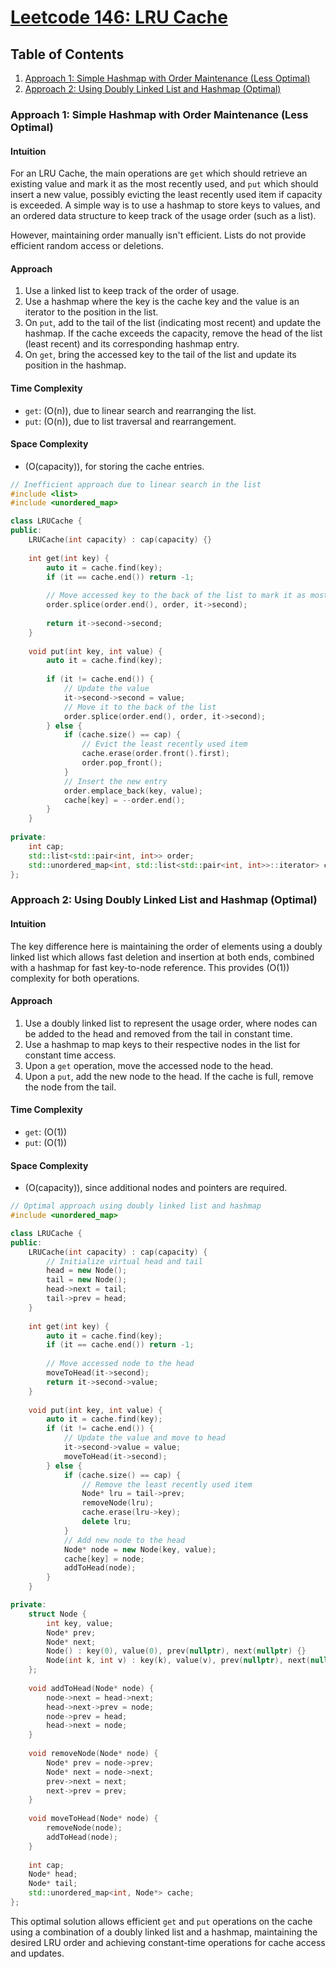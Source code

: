 # [Leetcode 146: LRU Cache](https://leetcode.com/problems/lru-cache/)

## Table of Contents
1. [Approach 1: Simple Hashmap with Order Maintenance (Less Optimal)](#approach-1-simple-hashmap-with-order-maintenance-less-optimal)
2. [Approach 2: Using Doubly Linked List and Hashmap (Optimal)](#approach-2-using-doubly-linked-list-and-hashmap-optimal)

### Approach 1: Simple Hashmap with Order Maintenance (Less Optimal)

#### Intuition
For an LRU Cache, the main operations are `get` which should retrieve an existing value and mark it as the most recently used, and `put` which should insert a new value, possibly evicting the least recently used item if capacity is exceeded. A simple way is to use a hashmap to store keys to values, and an ordered data structure to keep track of the usage order (such as a list).

However, maintaining order manually isn't efficient. Lists do not provide efficient random access or deletions.

#### Approach

1. Use a linked list to keep track of the order of usage.
2. Use a hashmap where the key is the cache key and the value is an iterator to the position in the list.
3. On `put`, add to the tail of the list (indicating most recent) and update the hashmap. If the cache exceeds the capacity, remove the head of the list (least recent) and its corresponding hashmap entry.
4. On `get`, bring the accessed key to the tail of the list and update its position in the hashmap.

#### Time Complexity
- `get`: \(O(n)\), due to linear search and rearranging the list.
- `put`: \(O(n)\), due to list traversal and rearrangement.
  
#### Space Complexity
- \(O(capacity)\), for storing the cache entries.

```cpp
// Inefficient approach due to linear search in the list
#include <list>
#include <unordered_map>

class LRUCache {
public:
    LRUCache(int capacity) : cap(capacity) {}
    
    int get(int key) {
        auto it = cache.find(key);
        if (it == cache.end()) return -1;
        
        // Move accessed key to the back of the list to mark it as most recently used
        order.splice(order.end(), order, it->second);
        
        return it->second->second;
    }
    
    void put(int key, int value) {
        auto it = cache.find(key);
        
        if (it != cache.end()) {
            // Update the value
            it->second->second = value;
            // Move it to the back of the list
            order.splice(order.end(), order, it->second);
        } else {
            if (cache.size() == cap) {
                // Evict the least recently used item
                cache.erase(order.front().first);
                order.pop_front();
            }
            // Insert the new entry
            order.emplace_back(key, value);
            cache[key] = --order.end();
        }
    }
    
private:
    int cap;
    std::list<std::pair<int, int>> order;
    std::unordered_map<int, std::list<std::pair<int, int>>::iterator> cache;
};
```

### Approach 2: Using Doubly Linked List and Hashmap (Optimal)

#### Intuition
The key difference here is maintaining the order of elements using a doubly linked list which allows fast deletion and insertion at both ends, combined with a hashmap for fast key-to-node reference. This provides \(O(1)\) complexity for both operations.

#### Approach

1. Use a doubly linked list to represent the usage order, where nodes can be added to the head and removed from the tail in constant time.
2. Use a hashmap to map keys to their respective nodes in the list for constant time access.
3. Upon a `get` operation, move the accessed node to the head.
4. Upon a `put`, add the new node to the head. If the cache is full, remove the node from the tail.

#### Time Complexity
- `get`: \(O(1)\)
- `put`: \(O(1)\)

#### Space Complexity
- \(O(capacity)\), since additional nodes and pointers are required.

```cpp
// Optimal approach using doubly linked list and hashmap
#include <unordered_map>

class LRUCache {
public:
    LRUCache(int capacity) : cap(capacity) {
        // Initialize virtual head and tail
        head = new Node();
        tail = new Node();
        head->next = tail;
        tail->prev = head;
    }
    
    int get(int key) {
        auto it = cache.find(key);
        if (it == cache.end()) return -1;
        
        // Move accessed node to the head
        moveToHead(it->second);
        return it->second->value;
    }
    
    void put(int key, int value) {
        auto it = cache.find(key);
        if (it != cache.end()) {
            // Update the value and move to head
            it->second->value = value;
            moveToHead(it->second);
        } else {
            if (cache.size() == cap) {
                // Remove the least recently used item
                Node* lru = tail->prev;
                removeNode(lru);
                cache.erase(lru->key);
                delete lru;
            }
            // Add new node to the head
            Node* node = new Node(key, value);
            cache[key] = node;
            addToHead(node);
        }
    }

private:
    struct Node {
        int key, value;
        Node* prev;
        Node* next;
        Node() : key(0), value(0), prev(nullptr), next(nullptr) {}
        Node(int k, int v) : key(k), value(v), prev(nullptr), next(nullptr) {}
    };
    
    void addToHead(Node* node) {
        node->next = head->next;
        head->next->prev = node;
        node->prev = head;
        head->next = node;
    }
    
    void removeNode(Node* node) {
        Node* prev = node->prev;
        Node* next = node->next;
        prev->next = next;
        next->prev = prev;
    }
    
    void moveToHead(Node* node) {
        removeNode(node);
        addToHead(node);
    }
    
    int cap;
    Node* head;
    Node* tail;
    std::unordered_map<int, Node*> cache;
};
```

This optimal solution allows efficient `get` and `put` operations on the cache using a combination of a doubly linked list and a hashmap, maintaining the desired LRU order and achieving constant-time operations for cache access and updates.

